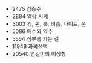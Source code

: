 - 2475 검증수 
- 2884 알람 시계
- 3003 킹, 퀸, 룩, 비숍, 나이트, 폰
- 5086 배수와 약수
- 5554 심부름 가는 길
- 11948 과목선택
- 20540 연길이의 이상형
